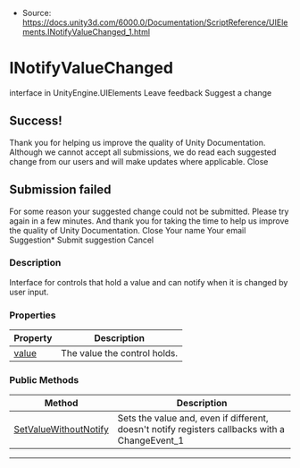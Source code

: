 * Source: https://docs.unity3d.com/6000.0/Documentation/ScriptReference/UIElements.INotifyValueChanged_1.html

# INotifyValueChanged<T0>
interface in UnityEngine.UIElements
Leave feedback
Suggest a change
## Success!
Thank you for helping us improve the quality of Unity Documentation. Although we cannot accept all submissions, we do read each suggested change from our users and will make updates where applicable.
Close
## Submission failed
For some reason your suggested change could not be submitted. Please <a>try again</a> in a few minutes. And thank you for taking the time to help us improve the quality of Unity Documentation.
Close
Your name Your email Suggestion* Submit suggestion
Cancel
### Description
Interface for controls that hold a value and can notify when it is changed by user input. 
### Properties
Property | Description  
---|---  
[value](https://docs.unity3d.com/6000.0/Documentation/ScriptReference/UIElements.INotifyValueChanged_1-value.html) |  The value the control holds.   
### Public Methods
Method | Description  
---|---  
[SetValueWithoutNotify](https://docs.unity3d.com/6000.0/Documentation/ScriptReference/UIElements.INotifyValueChanged_1.SetValueWithoutNotify.html) |  Sets the value and, even if different, doesn't notify registers callbacks with a ChangeEvent_1  
* * *
